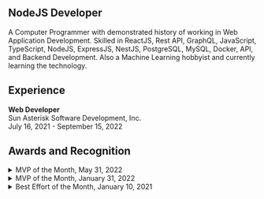 ## NodeJS Developer
A Computer Programmer with demonstrated history of working in Web Application Development. Skilled in ReactJS, Rest API, GraphQL, JavaScript, TypeScript, NodeJS, ExpressJS, NestJS, PostgreSQL, MySQL, Docker, API, and Backend Development. Also a Machine Learning hobbyist and currently learning the technology.

## Experience
**Web Developer** <br />
Sun Asterisk Software Development, Inc. <br /> 
July 16, 2021 - September 15, 2022

## Awards and Recognition
<details>
<summary>MVP of the Month, May 31, 2022</summary>

![Recognition_ MVP of the Month - May 2022](https://user-images.githubusercontent.com/69438999/194123757-73592c7b-bf95-4f2d-89a8-8bbeac2a534a.png)

</details>

<details>
<summary>MVP of the Month, January 31, 2022</summary>

![Recognition_ MVP of the Month - January 2022-1](https://user-images.githubusercontent.com/69438999/194123565-0ef2cc28-cc17-4b23-9c9a-c5e8b8717e6b.png)

</details>

<details>
<summary>Best Effort of the Month, January 10, 2021</summary>
  
![Recognition_ Best Effort of the Month - December 2021-1](https://user-images.githubusercontent.com/69438999/194122095-802782b4-5fc0-4a5b-bac8-abfcfb1e812b.png)

</details>
